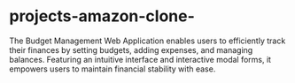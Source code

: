 # projects-amazon-clone-
 The Budget Management Web Application enables users to efficiently track their finances by setting budgets, adding expenses, and managing balances. Featuring an intuitive interface and interactive modal forms, it empowers users to maintain financial stability with ease.
